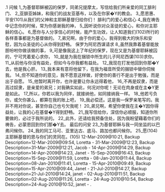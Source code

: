 .1 
问候 
1_为基督耶稣被囚的保罗，同弟兄提摩太，写信给我们所亲爱的同工腓利门、 2_亚腓亚姊妹，和我们的战友亚基布，以及在你家�Y的教会。 3_愿恩惠、平安(101)从我们的父神和主耶稣基督归给你们！ 
腓利门的爱心和信心 
4_我在祷告中记念你的时候，常为你感谢我的神， 5_因听说你对众圣徒的爱心，和你对主耶稣的信心。 6_愿你与人分享信心的时候，能产生功效，让人知道我们(102)所行的各样善事都是为基督做的。 7_弟兄啊，由于你的爱心，我得到极大的快乐和安慰，因为众圣徒的心从你得到舒畅。 
保罗为阿尼西谋请求 
8_虽然我靠着基督能放胆吩咐你做该做的事， 9_可是像我这上了年纪的保罗，现在又是为基督耶稣被囚的，宁可凭着爱心求你， 10_就是为我在捆锁中所生的儿子阿尼西谋(103)求你。 11_从前他与你没有益处，但如今与你我都有益处。 12_我现在打发他回到你那�Y去，他是我心肝。 13_我本来有意将他留下，在我为福音所受的捆锁中替你伺候我。 14_但不知道你的意见，我不愿意这样做，好使你的善行不是出于勉强，而是出于自愿。 15_他暂时离开你，也许是要让你永远得着他， 16_不再是奴隶，而是高过奴隶，是亲爱的弟兄；对我确实如此，何况对你呢！无论在肉身或在主�Y更是如此。 
17_所以，你若以我为同伴，就接纳他，如同接纳我一样。 18_他若亏负你，或欠你甚么，都算在我的账上吧， 19_我必偿还。这是我―保罗亲笔写的。我并不用对你说，甚至你自己也亏欠我呢！ 20_弟兄啊，希望你使我在主�Y因你得益处，让我的心在基督�Y得到舒畅。 
21_我写信给你，深信你必顺服，知道你所要做的，必过于我所说的。 22_此外，还请给我预备住处，因为我盼望藉着你们的祷告，必蒙恩回到你们那�Y去。 
最后的问安 
23_为基督耶稣与我一同坐监的以巴弗问候你。 24_我的同工马可、亚里达古、底马、路加也都问候你。 25_愿(104)主耶稣基督的恩与你们的灵同在。(105) 
12-Mar-2009@10:21, Backup Description=12-Mar-2009@09:54, Loretta - 
31-Mar-2009@12:23, Backup Description=31-Mar-2009@12:21, Jacob - 
14-Apr-2009@14:29, Backup Description=14-Apr-2009@14:23, Janet - 
15-Sep-2009@16:43, Backup Description=15-Sep-2009@11:59, Loretta - 
08-Jan-2010@11:44, Backup Description=08-Jan-2010@11:41, Loretta - 
15-Apr-2010@09:49, Backup Description=15-Apr-2010@09:44, Janet - 
21-Jul-2010@14:27, Backup Description=21-Jul-2010@14:24, janet - 
02-Aug-2010@11:51, Backup Description=02-Aug-2010@11:26, Loretta - 
24-Aug-2010@10:54, Backup Description=24-Aug-2010@10:52, janet - 
.